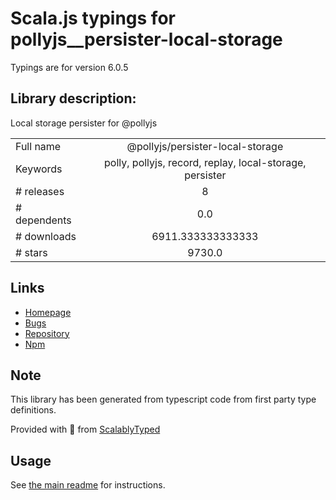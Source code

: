 
# Scala.js typings for pollyjs__persister-local-storage

Typings are for version 6.0.5

## Library description:
Local storage persister for @pollyjs

|                    |                 |
| ------------------ | :-------------: |
| Full name          | @pollyjs/persister-local-storage |
| Keywords           | polly, pollyjs, record, replay, local-storage, persister |
| # releases         | 8 |
| # dependents       | 0.0 |
| # downloads        | 6911.333333333333 |
| # stars            | 9730.0 |

## Links
- [Homepage](https://github.com/netflix/pollyjs/tree/master#readme)
- [Bugs](https://github.com/netflix/pollyjs/issues)
- [Repository](https://github.com/netflix/pollyjs/tree/master)
- [Npm](https://www.npmjs.com/package/%40pollyjs%2Fpersister-local-storage)
    


## Note
This library has been generated from typescript code from first party type definitions.

Provided with :purple_heart: from [ScalablyTyped](https://github.com/oyvindberg/ScalablyTyped)

## Usage
See [the main readme](../../readme.md) for instructions.


